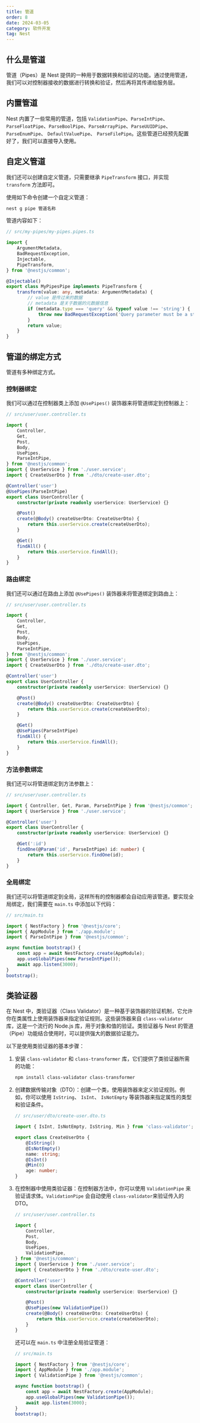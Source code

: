 ```yaml
---
title: 管道
order: 8
date: 2024-03-05
category: 软件开发
tag: Nest
---
```


## 什么是管道

管道（Pipes）是 Nest 提供的一种用于数据转换和验证的功能。通过使用管道，我们可以对控制器接收的数据进行转换和验证，然后再将其传递给服务层。

## 内置管道

Nest 内置了一些常用的管道，包括 `ValidationPipe`、`ParseIntPipe`、`ParseFloatPipe`、`ParseBoolPipe`、`ParseArrayPipe`、`ParseUUIDPipe`、
`ParseEnumPipe`、
`DefaultValuePipe`、
`ParseFilePipe`。这些管道已经预先配置好了，我们可以直接导入使用。

## 自定义管道

我们还可以创建自定义管道，只需要继承 `PipeTransform` 接口，并实现 `transform` 方法即可。

使用如下命令创建一个自定义管道：

```bash
nest g pipe 管道名称
```

管道内容如下：

```typescript
// src/my-pipes/my-pipes.pipes.ts

import {
    ArgumentMetadata,
    BadRequestException,
    Injectable,
    PipeTransform,
} from '@nestjs/common';

@Injectable()
export class MyPipesPipe implements PipeTransform {
    transform(value: any, metadata: ArgumentMetadata) {
        // value 是传过来的数据
        // metadata 是关于数据的元数据信息
        if (metadata.type === 'query' && typeof value !== 'string') {
            throw new BadRequestException('Query parameter must be a string');
        }
        return value;
    }
}
```

## 管道的绑定方式

管道有多种绑定方式。

### 控制器绑定

我们可以通过在控制器类上添加 `@UsePipes()` 装饰器来将管道绑定到控制器上：

```typescript
// src/user/user.controller.ts

import {
    Controller,
    Get,
    Post,
    Body,
    UsePipes,
    ParseIntPipe,
} from '@nestjs/common';
import { UserService } from './user.service';
import { CreateUserDto } from './dto/create-user.dto';

@Controller('user')
@UsePipes(ParseIntPipe)
export class UserController {
    constructor(private readonly userService: UserService) {}

    @Post()
    create(@Body() createUserDto: CreateUserDto) {
        return this.userService.create(createUserDto);
    }

    @Get()
    findAll() {
        return this.userService.findAll();
    }
}
```

### 路由绑定

我们还可以通过在路由上添加 `@UsePipes()` 装饰器来将管道绑定到路由上：

```typescript
// src/user/user.controller.ts

import {
    Controller,
    Get,
    Post,
    Body,
    UsePipes,
    ParseIntPipe,
} from '@nestjs/common';
import { UserService } from './user.service';
import { CreateUserDto } from './dto/create-user.dto';

@Controller('user')
export class UserController {
    constructor(private readonly userService: UserService) {}

    @Post()
    create(@Body() createUserDto: CreateUserDto) {
        return this.userService.create(createUserDto);
    }

    @Get()
    @UsePipes(ParseIntPipe)
    findAll() {
        return this.userService.findAll();
    }
}
```

### 方法参数绑定

我们还可以将管道绑定到方法参数上：

```typescript
// src/user/user.controller.ts

import { Controller, Get, Param, ParseIntPipe } from '@nestjs/common';
import { UserService } from './user.service';

@Controller('user')
export class UserController {
    constructor(private readonly userService: UserService) {}

    @Get(':id')
    findOne(@Param('id', ParseIntPipe) id: number) {
        return this.userService.findOne(id);
    }
}
```

### 全局绑定

我们还可以将管道绑定到全局，这样所有的控制器都会自动应用该管道。要实现全局绑定，我们需要在 `main.ts` 中添加以下代码：

```typescript
// src/main.ts

import { NestFactory } from '@nestjs/core';
import { AppModule } from './app.module';
import { ParseIntPipe } from '@nestjs/common';

async function bootstrap() {
    const app = await NestFactory.create(AppModule);
    app.useGlobalPipes(new ParseIntPipe());
    await app.listen(3000);
}
bootstrap();
```

## 类验证器

在 Nest 中，类验证器（Class Validator）是一种基于装饰器的验证机制，它允许你在类属性上使用装饰器来指定验证规则。这些装饰器来自 `class-validator` 库，这是一个流行的 Node.js 库，用于对象和值的验证。类验证器与 Nest 的管道（Pipe）功能结合使用时，可以提供强大的数据验证能力。

以下是使用类验证器的基本步骤：

1. 安装 `class-validator` 和 `class-transformer` 库，它们提供了类验证器所需的功能：

    ```bash
    npm install class-validator class-transformer
    ```

2. 创建数据传输对象（DTO）：创建一个类，使用装饰器来定义验证规则。例如，你可以使用 `IsString`、 `IsInt`、 `IsNotEmpty` 等装饰器来指定属性的类型和验证条件。

    ```typescript
    // src/user/dto/create-user.dto.ts

    import { IsInt, IsNotEmpty, IsString, Min } from 'class-validator';

    export class CreateUserDto {
        @IsString()
        @IsNotEmpty()
        name: string;
        @IsInt()
        @Min(0)
        age: number;
    }
    ```

3. 在控制器中使用类验证器：在控制器方法中，你可以使用 `ValidationPipe` 来验证请求体。`ValidationPipe` 会自动使用 `class-validator`来验证传入的 DTO。

    ```typescript
    // src/user/user.controller.ts

    import {
        Controller,
        Post,
        Body,
        UsePipes,
        ValidationPipe,
    } from '@nestjs/common';
    import { UserService } from './user.service';
    import { CreateUserDto } from './dto/create-user.dto';

    @Controller('user')
    export class UserController {
        constructor(private readonly userService: UserService) {}

        @Post()
        @UsePipes(new ValidationPipe())
        create(@Body() createUserDto: CreateUserDto) {
            return this.userService.create(createUserDto);
        }
    }
    ```

    还可以在 `main.ts` 中注册全局验证管道：

    ```typescript
    // src/main.ts

    import { NestFactory } from '@nestjs/core';
    import { AppModule } from './app.module';
    import { ValidationPipe } from '@nestjs/common';

    async function bootstrap() {
        const app = await NestFactory.create(AppModule);
        app.useGlobalPipes(new ValidationPipe());
        await app.listen(3000);
    }
    bootstrap();
    ```
